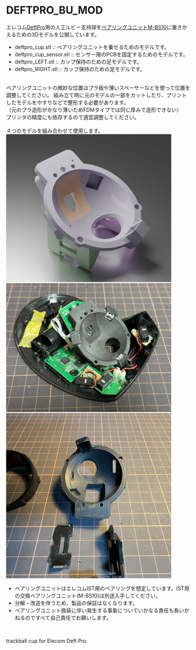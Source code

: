 # DEFTPRO_BU_MOD

エレコム[DeftPro](https://www.elecom.co.jp/products/M-DPT1MRBK.html)用の人工ルビー支持球を[ベアリングユニットM-BS10](https://www.elecom.co.jp/products/M-BS10.html)に置きかえるための3Dモデルを公開しています。<br>
* deftpro_cup.stl :: ベアリングユニットを乗せるためのモデルです。<br>
* deftpro_cup_sensor.stl :: センサー用のPCBを固定するためのモデルです。<br>
* deftpro_LEFT.stl :: カップ保持のための足モデルです。<br>
* deftpro_RIGHT.stl :: カップ保持のための足モデルです。<br>
<br>
ベアリングユニットの微妙な位置はプラ板や薄いスペーサーなどを使って位置を調整してください。
組み立て時に元のモデルの一部をカットしたり、プリントしたモデルをやすりなどで整形する必要があります。<br>
（元のプラ造形がかなり薄いためFDMタイプでは同じ厚みで造形できない）<br>
プリンタの精度にも依存するので適宜調整してください。<br>
<br>
４つのモデルを組み合わせて使用します。<br>
<img width="450" alt="part" src="expImgs/DEFTPRO_MBS10.png"><br>
<img width="450" alt="part" src="expImgs/IMG_1344.jpg"><br>
<img width="450" alt="part" src="expImgs/assmbl.gif"><br>

- ベアリングユニットはエレコムIST用のベアリングを想定しています。IST用の交換ベアリングユニット(M-BS10)は別途入手してください。
- 分解・改造を伴うため、製品の保証はなくなります。
- ベアリングユニット換装に伴い発生する事象についていかなる責任も負いかねるのですべて自己責任でお願いします。
<br>

trackball cup for Elecom Deft Pro.
